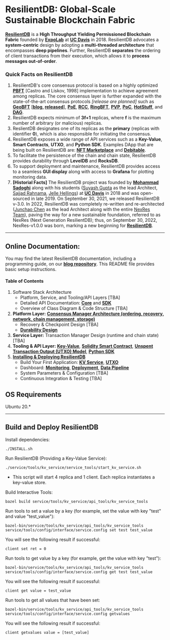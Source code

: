 # ResilientDB: Global-Scale Sustainable Blockchain Fabric

**[ResilientDB](https://resilientdb.com/)** is a **High Throughput Yielding Permissioned Blockchain Fabric** founded by **[ExpoLab](https://expolab.org/)** at **[UC Davis](https://www.ucdavis.edu/)** in 2018. ResilientDB advocates a **system-centric** design by adopting a **multi-threaded architecture** that encompasses **deep pipelines**. Further, ResilientDB **separates** the ordering of client transactions from their execution, which allows it to **process messages out-of-order**.

### Quick Facts on ResilientDB
1. ResilientDB's core consensus protocol is based on a highly optimized **[PBFT](https://pmg.csail.mit.edu/papers/osdi99.pdf)** [Castro and Liskov, 1998] implementation to achieve agreement among replicas. The core consensus layer is further expanded with the state-of-the-art consensus protocols *[release are planned]* such as **[GeoBFT](http://www.vldb.org/pvldb/vol13/p868-gupta.pdf)** [**[blog](https://blog.resilientdb.com/2023/03/07/GeoBFT.html), [released](https://github.com/resilientdb/resilientdb/releases/tag/nexres-v1.1.0)**], **[PoE](https://openproceedings.org/2021/conf/edbt/p111.pdf)**, **[RCC](https://arxiv.org/abs/1911.00837)**, **[RingBFT](https://openproceedings.org/2022/conf/edbt/paper-73.pdf)**, **[PVP](https://arxiv.org/abs/2302.02325)**, **[PoC](https://arxiv.org/abs/2302.02118)**, **[HotStuff](https://arxiv.org/abs/1803.05069)**, and **[DAG](https://arxiv.org/pdf/2105.11827.pdf)**.
2. ResilientDB expects minimum of **3f+1** replicas, where **f** is the maximum number of arbitrary (or malicious) replicas.
3. ReslientDB designates one of its replicas as the **primary** (replicas with identifier **0**), which is also responsible for initiating the consensus.
4. ResilientDB exposes a wide range of API services such as a **Key-Value**, **Smart Contracts**, **UTXO**, and **Python SDK**. Examples DApp that are being built on ResilientDB are: **[NFT Marketplace](https://nft.resilientdb.com/)** and **[Debitable](https://debitable.resilientdb.com/)**.
5. To facilitate the persistence of the chain and chain state, ResilientDB provides durability through  **LevelDB** and **RocksDB**.
6. To support deployment and maintenance, ResilientDB provides access to a seamless **GUI display** along with access to **Grafana** for plotting monitoring data. 
7. **[Historial Facts]** The ResilientDB project was founded by **[Mohammad Sadoghi](https://expolab.org/)** along with his students ([Suyash Gupta](https://gupta-suyash.github.io/index.html) as the lead Architect, [Sajjad Rahnama](https://sajjadrahnama.com/), [Jelle Hellings](https://www.jhellings.nl/)) at **[UC Davis](https://www.ucdavis.edu/)** in 2018 and was open-sourced in late 2019. On September 30, 2021, we released ResilientDB v-3.0. In 2022, ResilientDB was completely re-written and re-architected ([Junchao Chen](https://github.com/cjcchen) as the lead Architect along with the entire [NexRes Team](https://resilientdb.com/)), paving the way for a new sustainable foundation, referred to as NexRes (Next Generation ResilientDB); thus, on September 30, 2022, NexRes-v1.0.0 was born, marking a new beginning for **[ResilientDB](https://resilientdb.com/)**.

---


## Online Documentation:

You may find the latest ResilientDB documentation, including a programming guide, on our **[blog repository](https://blog.resilientdb.com/archive.html?tag=NexRes)**. This README file provides basic setup instructions.

#### Table of Contents
1. Software Stack Architecture 
   - Platform, Service, and Tooling/API Layers [TBA]
   - Detailed API Documentation: **[Core](https://api.resilientdb.com/)** and **[SDK](https://sdk.resilientdb.com/)**
   - Overview of Class Diagram & Code Structure  [TBA]
3. **Platform Layer:** **[Consensus Manager Architecture (ordering, recovery, network, chain management, storage)](https://blog.resilientdb.com/2022/09/27/What_Is_NexRes.html)**
   - Recovery & Checkpoint Design [TBA]
   - **[Durability Design](https://blog.resilientdb.com/2023/02/15/NexResDurabilityLayer.html)**
4. **Service Layer:** Transaction Manager Design (runtime and chain state) [TBA]
5. **Tooling & API Layer:** **[Key-Value](https://blog.resilientdb.com/2022/09/28/GettingStartedNexRes.html)**, **[Solidity Smart Contract](https://blog.resilientdb.com/2023/01/15/GettingStartedSmartContract.html)**, **[Unspent Transaction Output (UTXO) Model](https://blog.resilientdb.com/2023/02/12/UtxoOnNexres.html)**, **[Python SDK](https://blog.resilientdb.com/2023/02/01/UsingPythonSDK.html)**
6. **[Installing & Deploying ResilientDB](https://blog.resilientdb.com/2022/09/28/GettingStartedNexRes.html)**
   - Build Your First Application: **[KV Service](https://blog.resilientdb.com/2022/09/28/StartYourApplication.html)**, **[UTXO](https://blog.resilientdb.com/2023/02/12/GettingStartedOnUtxo.html)**
   - Dashboard: **[Monitoring](https://blog.resilientdb.com/2022/12/06/NexResGrafanaDashboardInstallation.html)**, **[Deployment](https://blog.resilientdb.com/2022/12/06/DeployGrafanaDashboardOnOracleCloud.html)**, **[Data Pipeline](https://blog.resilientdb.com/2022/12/12/NexResGrafanaDashboardPipeline.html)**
   - System Parameters & Configuration  [TBA] 
   - Continuous Integration & Testing [TBA]

## OS Requirements
Ubuntu 20.*

---

## Build and Deploy ResilientDB

Install dependencies:

    ./INSTALL.sh


Run ResilientDB (Providing a Key-Value Service):

    ./service/tools/kv_service/service_tools/start_kv_service.sh
    
- This script will start 4 replica and 1 client. Each replica instantiates a key-value store.

Build Interactive Tools:

    bazel build service/tools/kv_service/api_tools/kv_service_tools

Run tools to set a value by a key (for example, set the value with key "test" and value "test_value"):

    bazel-bin/service/tools/kv_service/api_tools/kv_service_tools service/tools/config/interface/service.config set test test_value
    
You will see the following result if successful:

    client set ret = 0

Run tools to get value by a key (for example, get the value with key "test"):

    bazel-bin/service/tools/kv_service/api_tools/kv_service_tools service/tools/config/interface/service.config get test test_value
    
You will see the following result if successful:

    client get value = test_value

Run tools to get all values that have been set:

    bazel-bin/service/tools/kv_service/api_tools/kv_service_tools service/tools/config/interface/service.config getvalues

You will see the following result if successful:

    client getvalues value = [test_value]


